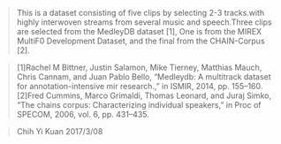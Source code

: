 >This is a dataset consisting of five clips by selecting 2-3 tracks.with highly interwoven streams from several music and speech.Three clips are selected from the MedleyDB dataset [1], One is from the MIREX MultiF0 Development Dataset, and the final from the CHAIN-Corpus [2]. 

>[1]Rachel M Bittner, Justin Salamon, Mike Tierney, Matthias Mauch, Chris Cannam, and Juan Pablo Bello, “Medleydb: A multitrack dataset for annotation-intensive mir research.,” in ISMIR, 2014, pp. 155–160.
>[2]Fred Cummins, Marco Grimaldi, Thomas Leonard, and Juraj Simko, “The chains corpus: Characterizing individual speakers,” in Proc of SPECOM, 2006, vol. 6, pp. 431–435.

>Chih Yi Kuan 2017/3/08